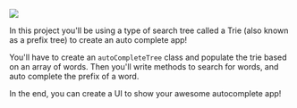 
![](https://s3-us-west-2.amazonaws.com/learn-app/lesson-images/dsa/autocomplete.png)

  

In this project you'll be using a type of search tree called a Trie (also known as a prefix tree) to create an auto complete app!

  

You'll have to create an `autoCompleteTree` class and populate the trie based on an array of words. Then you'll write methods to search for words, and auto complete the prefix of a word.

  

In the end, you can create a UI to show your awesome autocomplete app!